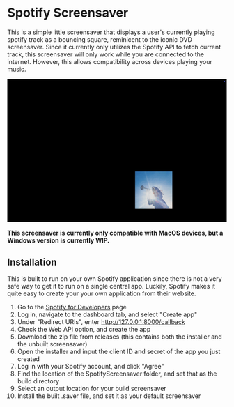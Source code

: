 # Spotify Screensaver
This is a simple little screensaver that displays a user's currently playing spotify track as a bouncing square, reminicent to the iconic DVD screensaver. Since it currently only utilizes the Spotify API to fetch current track, this screensaver will only work while you are connected to the internet. However, this allows compatibility across devices playing your music.

![demo](https://raw.githubusercontent.com/JMalvin06/spotify-screensaver/main/preview/demo.gif)

**This screensaver is currently only compatible with MacOS devices, but a Windows version is currently WIP.**

## Installation
This is built to run on your own Spotify application since there is not a very safe way to get it to run on 
a single central app. Luckily, Spotify makes it quite easy to create your your own application from their website.

1. Go to the [Spotify for Developers](https://developer.spotify.com/) page
2. Log in, navigate to the dashboard tab, and select "Create app"
3. Under "Redirect URIs", enter http://127.0.0.1:8000/callback
4. Check the Web API option, and create the app
5. Download the zip file from releases (this contains both the installer and the unbuilt screensaver)
6. Open the installer and input the client ID and secret of the app you just created
7. Log in with your Spotify account, and click "Agree"
8. Find the location of the SpotifyScreensaver folder, and set that as the build directory
9. Select an output location for your build screensaver
10. Install the built .saver file, and set it as your default screensaver